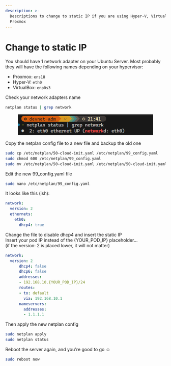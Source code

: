 ```yaml
---
description: >-
  Descriptions to change to static IP if you are using Hyper-V, VirtualBox or
  Proxmox
---
```


# Change to static IP

You should have 1 network adapter on your Ubuntu Server. Most probably they will have the following names depending on your hypervisor:

* Proxmox: `ens18`
* Hyper-V: `eth0`
* VirtualBox: `enp0s3`

Check your network adapters name

```bash
netplan status | grep network
```

<figure><img src="../../.gitbook/assets/image (1) (1) (1) (1) (1) (1) (1) (1) (1) (1) (1) (1) (1) (1).png" alt=""><figcaption></figcaption></figure>

Copy the netplan config file to a new file and backup the old one

```bash
sudo cp /etc/netplan/50-cloud-init.yaml /etc/netplan/99_config.yaml
sudo chmod 600 /etc/netplan/99_config.yaml
sudo mv /etc/netplan/50-cloud-init.yaml /etc/netplan/50-cloud-init.yaml.bak
```

Edit the new 99\_config.yaml file

```bash
sudo nano /etc/netplan/99_config.yaml
```

It looks like this (ish):

```yaml
network:
  version: 2
  ethernets:
    eth0:
      dhcp4: true
```

Change the file to disable dhcp4 and insert the static IP\
Insert your pod IP instead of the {YOUR\_POD\_IP} placeholder...\
(if the version: 2 is placed lower, it will not matter)

```yaml
network:
  version: 2
      dhcp4: false
      dhcp6: false
      addresses:
      - 192.168.10.{YOUR_POD_IP}/24
      routes:
      - to: default
        via: 192.168.10.1
      nameservers:
        addresses: 
        - 1.1.1.1
```

Then apply the new netplan config

```bash
sudo netplan apply
sudo netplan status
```

Reboot the server again, and you're good to go :relaxed:

```bash
sudo reboot now
```
